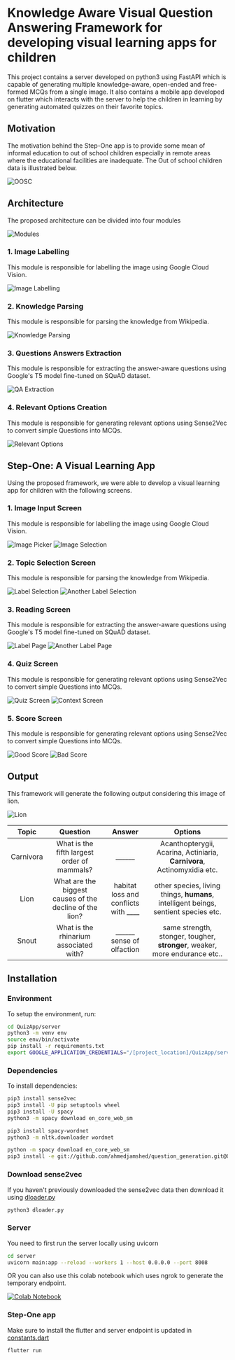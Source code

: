# Knowledge Aware Visual Question Answering Framework for developing visual learning apps for children

This project contains a server developed on python3 using FastAPI which is capable of generating multiple knowledge-aware, open-ended and free-formed MCQs from a single image. It also contains a mobile app developed on flutter which interacts with the server to help the children in learning by generating automated quizzes on their favorite topics.

## Motivation

The motivation behind the Step-One app is to provide some mean of informal education to out of school children especially in remote areas where the educational facilities are inadequate. The Out of school children data is illustrated below.

![OOSC](./imgs/Pakistan_OOSC.jpg)

## Architecture

The proposed architecture can be divided into four modules

![Modules](./imgs/ModModules.jpg)

### 1. Image Labelling

This module is responsible for labelling the image using Google Cloud Vision.

![Image Labelling](./imgs/ModImageLabelling.jpg)


### 2. Knowledge Parsing

This module is responsible for parsing the knowledge from Wikipedia.

![Knowledge Parsing](./imgs/ModKnowledgeExtraction.jpg)

### 3. Questions Answers Extraction

This module is responsible for extracting the answer-aware questions using Google's T5 model fine-tuned on SQuAD dataset.

![QA Extraction](./imgs/ModQAExtraction.jpg)

### 4. Relevant Options Creation

This module is responsible for generating relevant options using Sense2Vec to convert simple Questions into MCQs.

![Relevant Options](./imgs/ModRelevantOptions.jpg)


## Step-One: A Visual Learning App

Using the proposed framework, we were able to develop a visual learning app for children with the following screens.

### 1. Image Input Screen

This module is responsible for labelling the image using Google Cloud Vision.

![Image Picker](./imgs/ImagePicker.jpg) ![Image Selection](./imgs/ImageSelection.jpg)


### 2. Topic Selection Screen

This module is responsible for parsing the knowledge from Wikipedia.

![Label Selection](./imgs/LabelSelection.jpg) ![Another Label Selection](./imgs/LabelSelection2.jpg)

### 3. Reading Screen

This module is responsible for extracting the answer-aware questions using Google's T5 model fine-tuned on SQuAD dataset.

![Label Page](./imgs/LabelPage.jpg) ![Another Label Page](./imgs/LabelPage2.jpg)

### 4. Quiz Screen

This module is responsible for generating relevant options using Sense2Vec to convert simple Questions into MCQs.

![Quiz Screen](./imgs/Quiz1.jpg) ![Context Screen](./imgs/Context1.jpg)

### 5. Score Screen

This module is responsible for generating relevant options using Sense2Vec to convert simple Questions into MCQs.

![Good Score](./imgs/scoreGood.jpg) ![Bad Score](./imgs/scoreBad.jpg)

## Output

This framework will generate the following output considering this image of lion.

![Lion](./imgs/lion.jpg)

| Topic | Question | Answer | Options |
| :-----: | :-: | :-: | :-: |
| Carnivora | What is the fifth largest order of mammals? | ______ | Acanthopterygii, Acarina, Actiniaria, **Carnivora**, Actinomyxidia etc. |
| Lion | What are the biggest causes of the decline of the lion? | habitat loss and conflicts with ____| other species, living things, **humans**, intelligent beings, sentient species etc.|
| Snout | What is the rhinarium associated with? |  ______ sense of olfaction | same strength, stonger, tougher, **stronger**, weaker, more endurance etc..|

## Installation

### Environment
To setup the environment, run:
```sh
cd QuizApp/server
python3 -m venv env
source env/bin/activate
pip install -r requirements.txt
export GOOGLE_APPLICATION_CREDENTIALS="/[project_location]/QuizApp/server/keyFile.json"
```

### Dependencies
To install dependencies:

```sh
pip3 install sense2vec
pip3 install -U pip setuptools wheel
pip3 install -U spacy
python3 -m spacy download en_core_web_sm

pip3 install spacy-wordnet
python3 -m nltk.downloader wordnet

python -m spacy download en_core_web_sm
pip3 install -e git://github.com/ahmedjamshed/question_generation.git@0.4.0#egg=question_generation

```

### Download sense2vec
If you haven't previously downloaded the sense2vec data then download it using [dloader.py](./server/dloader.py)

```sh
python3 dloader.py
```

### Server
You need to first run the server locally using uvicorn 

```sh
cd server
uvicorn main:app --reload --workers 1 --host 0.0.0.0 --port 8008
```
OR
you can also use this colab notebook which uses ngrok to generate the temporary endpoint.

[![Colab Notebook](https://colab.research.google.com/assets/colab-badge.svg)](https://colab.research.google.com/gist/ahmedjamshed/1c8663cd4f24748eaf96a0b5bedd54de/quizappserver.ipynb)

### Step-One app

Make sure to install the flutter and server endpoint is updated in [constants.dart](./lib/app/common/constants.dart)

```sh
flutter run
```



